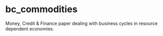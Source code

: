 # bc_commodities
 Money, Credit &amp; Finance paper dealing with business cycles in resource dependent economies.
